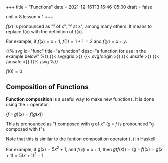 +++
title = "Functions"
date = 2021-12-16T13:16:46-05:00
draft = false

unit = 8
lesson = 1
+++

$f(x)$ is pronounced as "f of x", "f at x", among many others. It means to replace $f(x)$ with the definition of $f(x)$.

For example, if $f(x)=x+1$, $f(1) = 1+1 = 2$ and $f(y) = x+y$.

{{% svg id="func" title="a function" desc="a function for use in the example below" %}}
{{< svg/grid >}}
{{< svg/origin >}}
{{< unsafe >}}
<path d="M0,0 Q50,100 100,0" stroke="#000" fill="none" />
{{< /unsafe >}}
{{% /svg %}}

$f(0) = 0$

## Composition of Functions

**Function composition** is a useful way to make new functions. It is done using the $\circ$ operator.

$(f\circ g)(x) = f(g(x))$

This is pronounced as "f composed with g of x" ($g\circ f$ is pronounced "g composed with f").

 Note that this is similar to the funtion composition operator (`.`) in Haskell.

For example,
if $g(x)=5x^2+1$,
and $f(x)=x+1$,
then $g(f(x)) = (g\circ f)(x) = g(x+1) = 5(x+1)^2+1$
